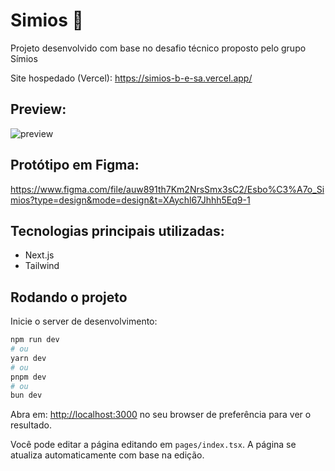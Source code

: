 # Simios 🐒

Projeto desenvolvido com base no desafio técnico proposto pelo grupo Símios

Site hospedado (Vercel): https://simios-b-e-sa.vercel.app/

## Preview:
![preview](https://github.com/B-e-sa/simios/assets/101114950/8c3858e3-9c28-4843-b356-67a241b52f35)

## Protótipo em Figma:
https://www.figma.com/file/auw891th7Km2NrsSmx3sC2/Esbo%C3%A7o_Simios?type=design&mode=design&t=XAychl67Jhhh5Eq9-1

## Tecnologias principais utilizadas:

- Next.js
- Tailwind

## Rodando o projeto

Inicie o server de desenvolvimento:

```bash
npm run dev
# ou
yarn dev
# ou
pnpm dev
# ou
bun dev
```

Abra em: [http://localhost:3000](http://localhost:3000) no seu browser de preferência para ver o resultado.

Você pode editar a página editando em `pages/index.tsx`. A página se atualiza automaticamente com base na edição.
